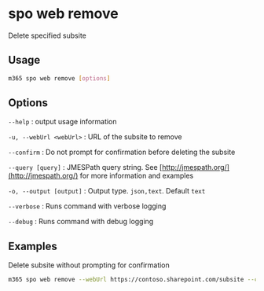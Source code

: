 # spo web remove

Delete specified subsite

## Usage

```sh
m365 spo web remove [options]
```

## Options

`--help`
: output usage information

`-u, --webUrl <webUrl>`
: URL of the subsite to remove

`--confirm`
: Do not prompt for confirmation before deleting the subsite

`--query [query]`
: JMESPath query string. See [http://jmespath.org/](http://jmespath.org/) for more information and examples

`-o, --output [output]`
: Output type. `json,text`. Default `text`

`--verbose`
: Runs command with verbose logging

`--debug`
: Runs command with debug logging

## Examples

Delete subsite without prompting for confirmation

```sh
m365 spo web remove --webUrl https://contoso.sharepoint.com/subsite --confirm
```
